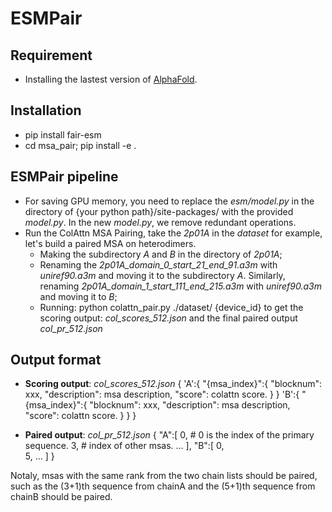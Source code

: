 # ESMPair


## Requirement
+ Installing the lastest version of [AlphaFold](https://github.com/deepmind/alphafold).

## Installation
+ pip install fair-esm
+ cd msa_pair; pip install -e .

## ESMPair pipeline
+ For saving GPU memory, you need to replace the *esm/model.py* in the directory of {your python path}/site-packages/ with the provided *model.py*. In the new *model.py*, we remove redundant operations.
+ Run the ColAttn MSA Pairing,  take the  *2p01A* in the *dataset* for example, let's build a paired MSA on heterodimers.
    + Making the subdirectory *A* and *B* in the directory of   *2p01A*;
    + Renaming the *2p01A_domain_0_start_21_end_91.a3m* with *uniref90.a3m* and moving it to the subdirectory *A*. Similarly, renaming *2p01A_domain_1_start_111_end_215.a3m* with *uniref90.a3m* and moving it to *B*;
    + Running: python colattn_pair.py ./dataset/ {device_id} to get the scoring output: *col_scores_512.json* and the final paired output *col_pr_512.json*


## Output format
+ **Scoring output**:  *col_scores_512.json*
{
    'A':{
        "{msa_index}":{
            "blocknum": xxx,
            "description": msa description,
            "score": colattn score.
        }
    }
    'B':{
        "{msa_index}":{
            "blocknum": xxx,
            "description": msa description,
            "score": colattn score.
        }
    }
}

+ **Paired output**:  *col_pr_512.json*
{
    "A":[
        0, # 0 is the index of the primary sequence.
        3, # index of other msas.
        ...
    ],
    "B":[
        0,  
        5,
        ...
    ]
}

Notaly, msas with the same rank from the two chain lists should be paired, such as the (3+1)th sequence from chainA and the (5+1)th sequence from chainB should be paired.